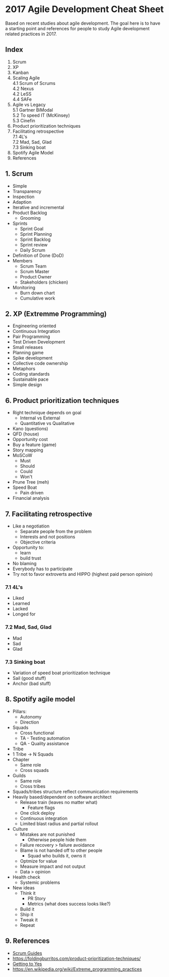 # 2017 Agile Development Cheat Sheet
Based on recent studies about agile development. The goal here is to have a starting point and references for people to study Agile development related practices in 2017.

## Index
1. Scrum
2. XP
3. Kanban
4. Scaling Agile  
  4.1 Scrum of Scrums  
  4.2 Nexus  
  4.2 LeSS  
  4.4 SAFe  
5. Agile vs Legacy  
  5.1 Gartner BiModal  
  5.2 To speed IT (McKinsey)  
  5.3 Cinefin  
6. Product prioritization techniques
7. Facilitating retrospective  
  7.1 4L's  
  7.2 Mad, Sad, Glad  
  7.3 Sinking boat  
8. Spotify Agile Model
9. References

## 1. Scrum
- Simple
- Transparency
- Inspection
- Adaption
- Iterative and incremental
- Product Backlog
  - Grooming
- Sprints  
  - Sprint Goal
  - Sprint Planning
  - Sprint Backlog
  - Sprint review
  - Daily Scrum
- Definition of Done (DoD)
- Members
  - Scrum Team
  - Scrum Master
  - Product Owner
  - Stakeholders (chicken)
- Monitoring
  - Burn down chart
  - Cumulative work

## 2. XP (Extremme Programming)
- Engineering oriented
- Continuous Integration
- Pair Programming
- Test Driven Development
- Small releases
- Planning game
- Spike development
- Collective code ownership
- Metaphors
- Coding standards
- Sustainable pace
- Simple design

## 6. Product prioritization techniques

- Right technique depends on goal
  - Internal vs External
  - Quantitative vs Qualitative
- Kano (questions)
- QFD (house)
- Opportunity cost
- Buy a feature (game)
- Story mapping
- MoSCoW
  - Must
  - Should
  - Could
  - Won't
- Prune Tree (meh)
- Speed Boat
  - Pain driven
- Financial analysis

## 7. Facilitating retrospective  
- Like a negotiation
  - Separate people from the problem
  - Interests and not positions
  - Objective criteria
- Opportunity to:
  - learn
  - build trust
- No blaming
- Everybody has to participate
- Try not to favor extroverts and HIPPO (highest paid person opinion)

### 7.1 4L's  
- Liked
- Learned
- Lacked
- Longed for

### 7.2 Mad, Sad, Glad  
- Mad
- Sad
- Glad

### 7.3 Sinking boat
- Variation of speed boat prioritization technique
- Sail (good stuff)
- Anchor (bad stuff)

## 8. Spotify agile model
- Pillars: 
  - Autonomy
  - Direction
- Squads
  - Cross functional
  - TA - Testing automation
  - QA - Quality assistance
- Tribe
- 1 Tribe -> N Squads
- Chapter
  - Same role 
  - Cross squads
- Guilds
  - Same role
  - Cross tribes
- Squads/tribes structure reflect communication requirements
- Heavily based/dependent on software architect
  - Release train (leaves no matter what)
    - Feature flags
  - One click deploy
  - Continuous integration
  - Limited blast radius and partial rollout
- Culture
  - Mistakes are not punished
    - Otherwise people hide them
  - Failure recovery > failure avoidance
  - Blame is not handed off to other people
    - Squad who builds it, owns it
  - Optmize for value
  - Measure impact and not output
  - Data > opinion
- Health check
  - Systemic problems
- New ideas
  - Think it
    - PR Story
    - Metrics (what does success looks like?)
  - Build it
  - Ship it
  - Tweak it  
  - Repeat
  
## 9. References
- [Scrum Guides](http://www.scrumguides.org/)
- https://foldingburritos.com/product-prioritization-techniques/
- [Getting to Yes](https://www.amazon.com/Getting-Yes-Negotiating-Agreement-Without/dp/0143118757/)
- https://en.wikipedia.org/wiki/Extreme_programming_practices
